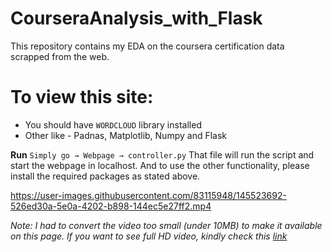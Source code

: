 # CourseraAnalysis_with_Flask
This repository contains my EDA on the coursera certification data scrapped from the web.

# To view this site:
* You should have `WORDCLOUD` library installed
* Other like - Padnas, Matplotlib, Numpy and Flask

**Run** `Simply go → Webpage → controller.py`
That file will run the script and start the webpage in localhost. And to use the other functionality, please install the required packages as stated above.

https://user-images.githubusercontent.com/83115948/145523692-526ed30a-5e0a-4202-b898-144ec5e27ff2.mp4

*Note: I had to convert the video too small (under 10MB) to make it available on this page. If you want to see full HD video, kindly check this [link](https://www.youtube.com/watch?v=Cf4hWEw6zKc)*
